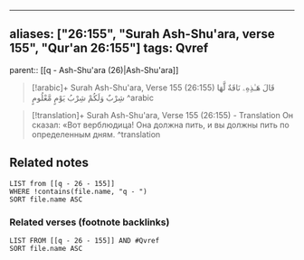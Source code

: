 
---
aliases: ["26:155", "Surah Ash-Shu'ara, verse 155", "Qur'an 26:155"]
tags: Qvref
---

parent:: [[q - Ash-Shu'ara (26)|Ash-Shu'ara]]

> [!arabic]+ Surah Ash-Shu'ara, Verse 155 (26:155)
> <span class="quran-arabic">قَالَ هَـٰذِهِۦ نَاقَةٌ لَّهَا شِرْبٌ وَلَكُمْ شِرْبُ يَوْمٍ مَّعْلُومٍ</span>
^arabic

> [!translation]+ Surah Ash-Shu'ara, Verse 155 (26:155) - Translation
> Он сказал: «Вот верблюдица! Она должна пить, и вы должны пить по определенным дням.
^translation



## Related notes
```dataview
LIST from [[q - 26 - 155]]
WHERE !contains(file.name, "q - ")
SORT file.name ASC
```

### Related verses (footnote backlinks)
```dataview
LIST FROM [[q - 26 - 155]] AND #Qvref
SORT file.name ASC
```

